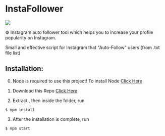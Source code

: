 # InstaFollower

![](https://i.imgur.com/ucjjree.gif)

⚙️ Instagram auto follower tool which helps you to increase your profile popularity on Instagram.

Small and effective script for Instagram that "Auto-Follow" users (from .txt file list)

## Installation:

0. Node is required to use this project! To install Node [Click Here](https://nodejs.org/en/download/)

1. Download this Repo [Click Here](https://github.com/Ademking/InstaFollower/archive/master.zip)

2. Extract , then inside the folder, run
```
$ npm install
```
3. After the installation is complete, run 
```
$ npm start
```
